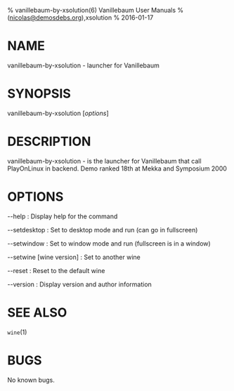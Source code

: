 % vanillebaum-by-xsolution(6) Vanillebaum User Manuals
%  (nicolas@demosdebs.org),xsolution
% 2016-01-17

# NAME
vanillebaum-by-xsolution - launcher for Vanillebaum

# SYNOPSIS
vanillebaum-by-xsolution [*options*]

# DESCRIPTION
vanillebaum-by-xsolution - is the launcher for Vanillebaum that call PlayOnLinux in backend.
Demo ranked 18th at Mekka and Symposium 2000

# OPTIONS
\--help
:   Display help for the command

\--setdesktop
:   Set to desktop mode and run (can go in fullscreen)

\--setwindow
:   Set to window mode and run (fullscreen is in a window)

\--setwine [wine version]
:   Set to another wine

\--reset
:   Reset to the default wine

\--version
:   Display version and author information

# SEE ALSO
`wine`(1)

# BUGS
No known bugs.
